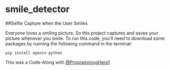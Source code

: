 # smile_detector

##Selfie Capture when the User Smiles

Everyone loves a smiling picture. So this project captures and saves your picture whenever you smile.
To run this code, you'll need to download some packages by running the following command in the terminal:

```
pip install opencv-python
```









This was a Code-Along with [@ProgrammingHero1](https://github.com/ProgrammingHero1)
